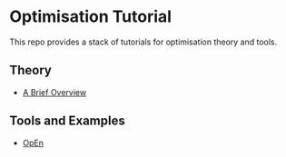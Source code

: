 # Optimisation Tutorial

This repo provides a stack of tutorials for optimisation theory and tools. 

## Theory

- [A Brief Overview](/theory/OptimisationMethods_Overview.ipynb)

## Tools and Examples

- [OpEn](/tools_examples/OpEn)
